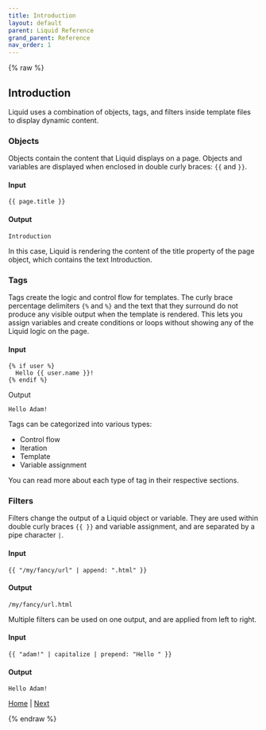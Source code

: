 ```yaml
---
title: Introduction
layout: default
parent: Liquid Reference
grand_parent: Reference
nav_order: 1
---
```


{% raw %}
## Introduction

Liquid uses a combination of objects, tags, and filters inside template files to display dynamic content.

### Objects
Objects contain the content that Liquid displays on a page. Objects and variables are displayed when enclosed in double curly braces: ```{{``` and ```}}```.

#### Input

```liquid
{{ page.title }}
```

#### Output

```liquid
Introduction
```

In this case, Liquid is rendering the content of the title property of the page object, which contains the text Introduction.

### Tags
Tags create the logic and control flow for templates. The curly brace percentage delimiters ```{%``` and ```%}``` and the text that they surround do not produce any visible output when the template is rendered. This lets you assign variables and create conditions or loops without showing any of the Liquid logic on the page.

#### Input

```liquid
{% if user %}
  Hello {{ user.name }}!
{% endif %}
```

Output

```liquid
Hello Adam!
```

Tags can be categorized into various types:

- Control flow
- Iteration
- Template
- Variable assignment

You can read more about each type of tag in their respective sections.

### Filters
Filters change the output of a Liquid object or variable. They are used within double curly braces ```{{ }}``` and variable assignment, and are separated by a pipe character ```|```.

#### Input

```liquid
{{ "/my/fancy/url" | append: ".html" }}
```

#### Output

```liquid
/my/fancy/url.html
```

Multiple filters can be used on one output, and are applied from left to right.

#### Input

```liquid
{{ "adam!" | capitalize | prepend: "Hello " }}
```

#### Output

```liquid
Hello Adam!
```

[Home](README.html) | [Next](operators.html)

{% endraw %}